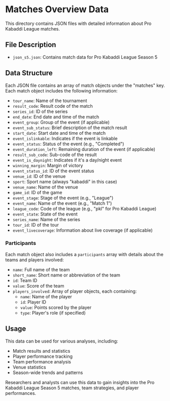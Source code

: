 # Matches Overview Data

This directory contains JSON files with detailed information about Pro Kabaddi League matches.

## File Description

- `json_s5.json`: Contains match data for Pro Kabaddi League Season 5

## Data Structure

Each JSON file contains an array of match objects under the "matches" key. Each match object includes the following information:

- `tour_name`: Name of the tournament
- `result_code`: Result code of the match
- `series_id`: ID of the series
- `end_date`: End date and time of the match
- `event_group`: Group of the event (if applicable)
- `event_sub_status`: Brief description of the match result
- `start_date`: Start date and time of the match
- `event_islinkable`: Indicates if the event is linkable
- `event_status`: Status of the event (e.g., "Completed")
- `event_duration_left`: Remaining duration of the event (if applicable)
- `result_sub_code`: Sub-code of the result
- `event_is_daynight`: Indicates if it's a day/night event
- `winning_margin`: Margin of victory
- `event_status_id`: ID of the event status
- `venue_id`: ID of the venue
- `sport`: Sport name (always "kabaddi" in this case)
- `venue_name`: Name of the venue
- `game_id`: ID of the game
- `event_stage`: Stage of the event (e.g., "League")
- `event_name`: Name of the event (e.g., "Match 1")
- `league_code`: Code of the league (e.g., "pkl" for Pro Kabaddi League)
- `event_state`: State of the event
- `series_name`: Name of the series
- `tour_id`: ID of the tour
- `event_livecoverage`: Information about live coverage (if applicable)

### Participants

Each match object also includes a `participants` array with details about the teams and players involved:

- `name`: Full name of the team
- `short_name`: Short name or abbreviation of the team
- `id`: Team ID
- `value`: Score of the team
- `players_involved`: Array of player objects, each containing:
  - `name`: Name of the player
  - `id`: Player ID
  - `value`: Points scored by the player
  - `type`: Player's role (if specified)

## Usage

This data can be used for various analyses, including:

- Match results and statistics
- Player performance tracking
- Team performance analysis
- Venue statistics
- Season-wide trends and patterns

Researchers and analysts can use this data to gain insights into the Pro Kabaddi League Season 5 matches, team strategies, and player performances.
